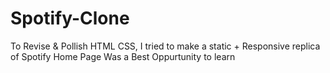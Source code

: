 # Spotify-Clone
To Revise & Pollish HTML CSS, I tried to make a static + Responsive replica of Spotify Home Page
Was a Best Oppurtunity to learn
